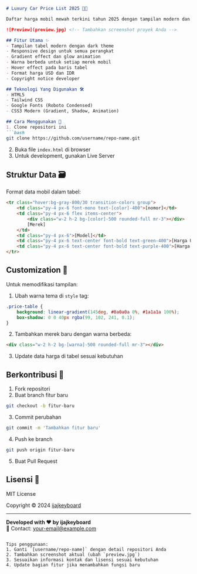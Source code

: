 ```markdown
# Luxury Car Price List 2025 🚗💨

Daftar harga mobil mewah terkini tahun 2025 dengan tampilan modern dan responsif

![Preview](preview.jpg) <!-- Tambahkan screenshot proyek Anda -->

## Fitur Utama ✨
- Tampilan tabel modern dengan dark theme
- Responsive design untuk semua perangkat
- Gradient effect dan glow animation
- Warna berbeda untuk setiap merek mobil
- Hover effect pada baris tabel
- Format harga USD dan IDR
- Copyright notice developer

## Teknologi Yang Digunakan 🛠️
- HTML5
- Tailwind CSS
- Google Fonts (Roboto Condensed)
- CSS3 Modern (Gradient, Shadow, Animation)

## Cara Menggunakan 🚀
1. Clone repositori ini
```bash
git clone https://github.com/username/repo-name.git
```
2. Buka file `index.html` di browser
3. Untuk development, gunakan Live Server

## Struktur Data 🗃️
Format data mobil dalam tabel:
```html
<tr class="hover:bg-gray-800/30 transition-colors group">
    <td class="py-4 px-6 font-mono text-[color]-400">[nomor]</td>
    <td class="py-4 px-6 flex items-center">
        <div class="w-2 h-2 bg-[color]-500 rounded-full mr-3"></div>
        [Merek]
    </td>
    <td class="py-4 px-6">[Model]</td>
    <td class="py-4 px-6 text-center font-bold text-green-400">[Harga USD]</td>
    <td class="py-4 px-6 text-center font-bold text-purple-400">[Harga IDR]</td>
</tr>
```

## Customization 🎨
Untuk memodifikasi tampilan:
1. Ubah warna tema di `style` tag:
```css
.price-table {
    background: linear-gradient(145deg, #0a0a0a 0%, #1a1a1a 100%);
    box-shadow: 0 0 40px rgba(99, 102, 241, 0.1);
}
```
2. Tambahkan merek baru dengan warna berbeda:
```html
<div class="w-2 h-2 bg-[warna]-500 rounded-full mr-3"></div>
```
3. Update data harga di tabel sesuai kebutuhan

## Berkontribusi 🤝
1. Fork repositori
2. Buat branch fitur baru
```bash
git checkout -b fitur-baru
```
3. Commit perubahan
```bash
git commit -m 'Tambahkan fitur baru'
```
4. Push ke branch
```bash
git push origin fitur-baru
```
5. Buat Pull Request

## Lisensi 📄
MIT License

Copyright © 2024 [ijajkeyboard](https://github.com/ijajkeyboard)

---

**Developed with ❤️ by ijajkeyboard**  
📧 Contact: [your-email@example.com](mailto:your-email@example.com)
```

Tips penggunaan:
1. Ganti `[username/repo-name]` dengan detail repositori Anda
2. Tambahkan screenshot aktual (ubah `preview.jpg`)
3. Sesuaikan informasi kontak dan lisensi sesuai kebutuhan
4. Update bagian fitur jika menambahkan fungsi baru
